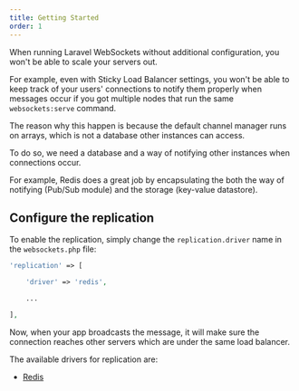 ```yaml
---
title: Getting Started
order: 1
---
```


When running Laravel WebSockets without additional configuration, you won't be able to scale your servers out.

For example, even with Sticky Load Balancer settings, you won't be able to keep track of your users' connections to notify them properly when messages occur if you got multiple nodes that run the same `websockets:serve` command.

The reason why this happen is because the default channel manager runs on arrays, which is not a database other instances can access.

To do so, we need a database and a way of notifying other instances when connections occur.

For example, Redis does a great job by encapsulating the both the way of notifying (Pub/Sub module) and the storage (key-value datastore).

## Configure the replication

To enable the replication, simply change the `replication.driver` name in the `websockets.php` file:

```php
'replication' => [

    'driver' => 'redis',

    ...

],
```

Now, when your app broadcasts the message, it will make sure the connection reaches other servers which are under the same load balancer.

The available drivers for replication are:

- [Redis](redis)
